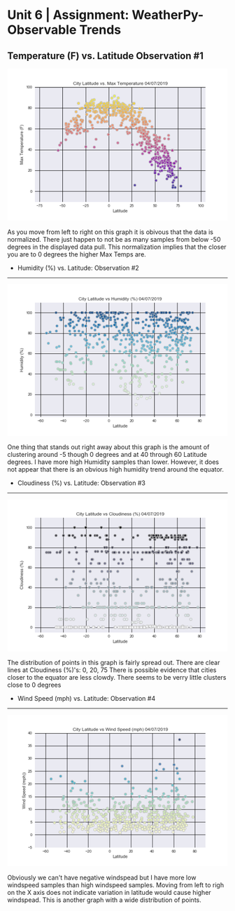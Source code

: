 # Unit 6 | Assignment: WeatherPy- Observable Trends 



Temperature (F) vs. Latitude Observation #1 
----------------------------------------------------------------------
![Equator](Images/Lat_Temp.png)

As you move from left to right on this graph it is obivous that the data is normalized. There just happen to not be as many samples from below -50 degrees in the displayed data pull. This normalization implies that the closer you are to 0 degrees the higher Max Temps are.


* Humidity (%) vs. Latitude: Observation #2 
----------------------------------------------------------------------------------------------
![Equator](Images/Lat_Humid.png)

One thing that stands out right away about this graph is the amount of clustering around -5 though 0 degrees and at 40 through 60 Latitude degrees. I have more high Humidity samples than lower. However, it does not appear that there is an obvious high humidity trend around the equator.



* Cloudiness (%) vs. Latitude: Observation #3
----------------------------------------------------------------------------------------------
![Equator](Images/Lat_cloud.png)


The distribution of points in this graph is fairly spread out. There are clear lines at Cloudiness (%)'s: 0, 20, 75
There is possible evidence that cities closer to the equator are less clowdy. There seems to be verry little clusters close to 0 degrees 


* Wind Speed (mph) vs. Latitude: Observation #4
----------------------------------------------------------------------------------------------
![Equator](Images/Lat_windspd.png)


Obviously we can't have negative windspead but I have more low windspeed samples than high windspeed samples. Moving from left to righ on the X axis does not indicate variation in latitude would cause higher windspead. This is another graph with a wide distribution of points.





